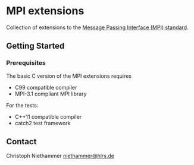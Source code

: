# MPI extensions

Collection of extensions to the [Message Passing Interface (MPI) standard](https://www.mpi-forum.org/).

## Getting Started

### Prerequisites

The basic C version of the MPI extensions requires
* C99 compatible compiler
* MPI-3.1 compliant MPI library

For the tests:
* C++11 compatible compiler
* catch2 test framework


## Contact

Christoph Niethammer <niethammer@hlrs.de>

